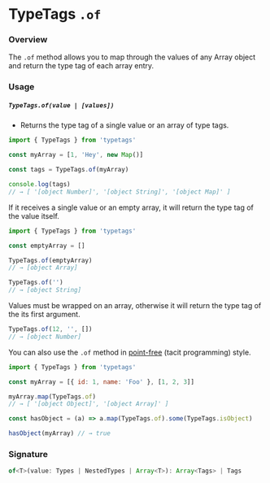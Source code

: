 # TypeTags `.of`

### Overview

The `.of` method allows you to map through the values of any Array object and return the type tag of each array entry.

### Usage

##### `TypeTags.of(value | [values])`

- Returns the type tag of a single value or an array of type tags.

```js
import { TypeTags } from 'typetags'

const myArray = [1, 'Hey', new Map()]

const tags = TypeTags.of(myArray)

console.log(tags)
// → [ '[object Number]', '[object String]', '[object Map]' ]
```

If it receives a single value or an empty array, it will return the type tag of the value itself.

```js
import { TypeTags } from 'typetags'

const emptyArray = []

TypeTags.of(emptyArray)
// → [object Array]

TypeTags.of('')
// → [object String]
```

Values must be wrapped on an array, otherwise it will return the type tag of the its first argument.

```js
TypeTags.of(12, '', [])
// → [object Number]
```

You can also use the `.of` method in [point-free](https://en.wikipedia.org/wiki/Tacit_programming) (tacit programming) style.

```js
import { TypeTags } from 'typetags'

const myArray = [{ id: 1, name: 'Foo' }, [1, 2, 3]]

myArray.map(TypeTags.of)
// → [ '[object Object]', '[object Array]' ]

const hasObject = (a) => a.map(TypeTags.of).some(TypeTags.isObject)

hasObject(myArray) // → true
```

### Signature

```ts
of<T>(value: Types | NestedTypes | Array<T>): Array<Tags> | Tags
```

